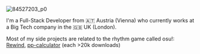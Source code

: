 
![84527203_p0](https://user-images.githubusercontent.com/68276899/218990771-d828a5a4-5f33-49d8-9858-54587ca514f8.png)


I'm a Full-Stack Developer from 🇦🇹 Austria (Vienna) who currently works at a Big Tech company in the 🇬🇧 UK (London).

Most of my side projects are related to the rhythm game called osu!: [Rewind](https://github.com/abstrakt8/rewind), [pp-calculator](https://chrome.google.com/webstore/detail/pp-calculator/eoelpnjffjkdmfhfinfbgiejnbgihpdn) (each >20k downloads)

